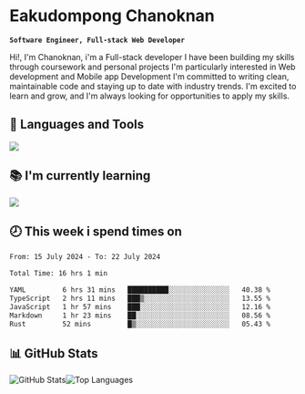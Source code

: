 # Eakudompong Chanoknan

**`Software Engineer, Full-stack Web Developer`**

<p>Hi!, I'm Chanoknan, i'm a Full-stack developer I have been building my skills
through coursework and personal projects I'm particularly interested in Web development
and Mobile app Development I'm committed to writing clean, maintainable
code and staying up to date with industry trends. I'm excited to learn
and grow, and I'm always looking for opportunities to apply my skills.</p>

## 🔧 Languages and Tools

  <a href="https://skillicons.dev">
    <img src="https://skillicons.dev/icons?i=typescript,javascript,html,css,php,java,python,laravel,nodejs,mongodb,react,nextjs,tailwind,mysql,planetscale,postgres,firebase&perline=9" />
  </a>
  
## 📚 I'm currently learning
  <a href="https://skillicons.dev">
    <img src="https://skillicons.dev/icons?i=go,rust,kotlin,androidstudio,graphql,docker,kubernetes,gcp,aws" />
  </a>

## 🕗 This week i spend times on

<!--START_SECTION:waka-->

```txt
From: 15 July 2024 - To: 22 July 2024

Total Time: 16 hrs 1 min

YAML         6 hrs 31 mins   ██████████░░░░░░░░░░░░░░░   40.38 %
TypeScript   2 hrs 11 mins   ███▒░░░░░░░░░░░░░░░░░░░░░   13.55 %
JavaScript   1 hr 57 mins    ███░░░░░░░░░░░░░░░░░░░░░░   12.16 %
Markdown     1 hr 23 mins    ██░░░░░░░░░░░░░░░░░░░░░░░   08.56 %
Rust         52 mins         █▒░░░░░░░░░░░░░░░░░░░░░░░   05.43 %
```

<!--END_SECTION:waka-->

## 📊 GitHub Stats

<p style="display: flex">
  <img alt="GitHub Stats" src="https://github-readme-stats.vercel.app/api?username=EC-9624&show_icons=true&theme=gruvbox&count_private=true"/>
  <img alt="Top Languages" src="https://github-readme-stats.vercel.app/api/top-langs/?username=EC-9624&layout=compact&theme=gruvbox" />  
</p>
